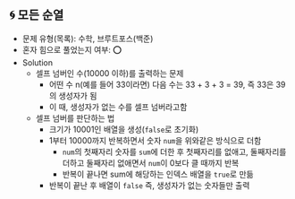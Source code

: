 ## 🌀 모든 순열

- 문제 유형(목록): 수학, 브루트포스(백준)
- 혼자 힘으로 풀었는지 여부: ⭕️
- Solution
  - 셀프 넘버인 수(10000 이하)를 출력하는 문제
    - 어떤 수 n(예를 들어 33이라면) 다음 수는 33 + 3 + 3 = 39, 즉 33은 39의 생성자가 됨
    - 이 때, 생성자가 없는 수를 셀프 넘버라고함
  - 셀프 넘버를 판단하는 법
    - 크기가 10001인 배열을 생성(`false`로 초기화)
    - 1부터 10000까지 반복하면서 숫자 `num`을 위와같은 방식으로 더함
      - `num`의 첫째자리 숫자를 `sum`에 더한 후 첫째자리를 없애고, 둘째자리를 더하고 둘째자리 없애면서 `num`이 0보다 클 때까지 반복
      - 반복이 끝나면 sum에 해당하는 인덱스 배열을 `true`로 만듦
    - 반복이 끝난 후 배열이 `false` 즉, 생성자가 없는 숫자들만 출력
